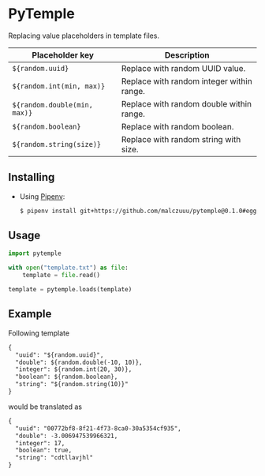 # PyTemple

Replacing value placeholders in template files. 

| Placeholder key              | Description                               |
|------------------------------|-------------------------------------------|
| `${random.uuid}`             | Replace with random UUID value.           |
| `${random.int(min, max)}`    | Replace with random integer within range. |
| `${random.double(min, max)}` | Replace with random double within range.  |
| `${random.boolean}`          | Replace with random boolean.              |
| `${random.string(size)}`     | Replace with random string with size.     |

## Installing

* Using [Pipenv](https://github.com/pypa/pipenv):

   ```bash
  $ pipenv install git+https://github.com/malczuuu/pytemple@0.1.0#egg=pytemple
  ```

## Usage

```python
import pytemple

with open("template.txt") as file:
    template = file.read()

template = pytemple.loads(template)
```

## Example

Following template

```txt
{
  "uuid": "${random.uuid}",
  "double": ${random.double(-10, 10)},
  "integer": ${random.int(20, 30)},
  "boolean": ${random.boolean},
  "string": "${random.string(10)}"
}
```

would be translated as

```txt
{
  "uuid": "00772bf8-8f21-4f73-8ca0-30a5354cf935",
  "double": -3.006947539966321,
  "integer": 17,
  "boolean": true,
  "string": "cdtllavjhl"
}
```
